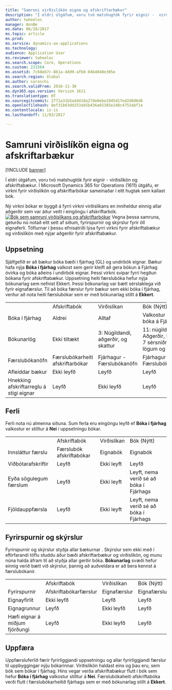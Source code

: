 ```yaml
---
title: "Samruni virðislíkön eigna og afskriftarbækur"
description: "Í eldri útgáfum, voru tvö matshugtök fyrir eignir -  virðislíkön og afskriftabækur. Í Microsoft Dynamics 365 for Operations (1611) útgáfu, er virkni fyrir virðislíkön og afskriftarbókar sameinaðar í eitt hugtak sem kallast bók."
author: twheeloc
manager: AnnBe
ms.date: 06/20/2017
ms.topic: article
ms.prod: 
ms.service: dynamics-ax-applications
ms.technology: 
audience: Application User
ms.reviewer: twheeloc
ms.search.scope: Core, Operations
ms.custom: 221564
ms.assetid: 7c68eb7c-8b1a-4dd9-afb8-04b4040e305e
ms.search.region: Global
ms.author: saraschi
ms.search.validFrom: 2016-11-30
ms.dyn365.ops.version: Version 1611
ms.translationtype: HT
ms.sourcegitcommit: 2771a31b5a4d418a27de0ebe1945d1fed2d8d6d6
ms.openlocfilehash: 8ef31b63dd253ab5b436a65385e248c4753abf1e
ms.contentlocale: is-is
ms.lasthandoff: 11/03/2017

---
```


# <a name="fixed-asset-value-model-and-depreciation-book-merge"></a>Samruni virðislíkön eigna og afskriftarbækur

[!INCLUDE [banner](../includes/banner.md)]

Í eldri útgáfum, voru tvö matshugtök fyrir eignir -  virðislíkön og afskriftabækur. Í Microsoft Dynamics 365 for Operations (1611) útgáfu, er virkni fyrir virðislíkön og afskriftarbókar sameinaðar í eitt hugtak sem kallast bók.

Ný virkni bókar er byggð á fyrri virkni virðislíkans en inniheldur einnig allar aðgerðir sem var áður veitt í eingöngu í afskriftarbók. [![Bók sem samruni virðislíkans og afskriftarbókar](./media/fixed-assets.png)](./media/fixed-assets.png) Vegna þessa samruna, geturðu nú notað eitt sett af síðum, fyrirspurnir og skýrslur fyrir öll eignaferli. Töflurnar í þessu efnisatriði lýsa fyrri virkni fyrir afskriftabækur og virðislíkön með nýjar aðgerðir fyrir afskriftabækur.

## <a name="setup"></a>Uppsetning
Sjálfgefið er að bækur bóka bæði í fjárhag (GL) og undirbók eignar. Bækur hafa nýja **Bóka í fjárhag** valkost sem gerir kleift að gera bókun á Fjárhag óvirka og bóka aðeins í undirbók eignar. Þessi virkni svipar fyrri hegðun bókana fyrir afskriftabækur. Uppsetning heiti færslubóka hefur nýja bókunarlag sem nefnist Ekkert. Þessi bókunarlag var bætt sérstaklega við fyrir eignafærslur. Til að bóka færslur fyrir bækur sem ekki bóka í fjárhag, verður að nota heiti færslubókar sem er með bókunarlag stillt á **Ekkert**.

|                                                  |                                 |                                 |                                                         |
|--------------------------------------------------|---------------------------------|---------------------------------|---------------------------------------------------------|
|                                                  | Afskriftabók               | Virðislíkan                     | Bók (Nýtt)                                              |
| Bóka í fjárhag                                   | Aldrei                           | Alltaf                          | Valkostur að bóka á Fjárhag                                |
| Bókunarlög                                   | Ekki tiltækt                  | 3: Núgildandi, aðgerðir, og skattur | 11: núgildandi, Aðgerðir, Skatt, 7 sérsniðna lögum og Ekkert |
| Færslubókanöfn                                    | Færslubókarheiti afskriftarbókar | Fjárhagur - Færslubókanöfn              | Fjárhagur - Færslubókanöfn                                      |
| Afleiddar bækur                                    | Ekki leyfð                     | Leyfð                         | Leyfð                                                 |
| Hnekking afskriftarreglu á stigi eignar | Leyfð                         | Ekki leyfð                     | Leyfð                                                 |

## <a name="processes"></a>Ferli
Ferli nota nú almenna síðuna. Sum ferla eru eingöngu leyfð ef **Bóka í fjárhag** valkostur er stilltur á **Nei** í uppsetningu bókar.

|                                |                           |                     |                                          |
|--------------------------------|---------------------------|---------------------|------------------------------------------|
|                                | Afskriftabók         | Virðislíkan         | Bók (Nýtt)                               |
| Innsláttur færslu              | Færslubók afskriftabókar | Eignabók | Eignabók                      |
| Viðbótarafskriftir             | Leyfð                   | Ekki leyft         | Leyfð                                  |
| Eyða sögulegum færslum | Leyfð                   | Ekki leyft         | Leyft, nema verið sé að bóka í Fjárhags |
| Fjöldauppfærsla                    | Leyfð                   | Ekki leyft         | Leyft, nema verið sé að bóka í Fjárhags |

## <a name="inquiries-and-reports"></a>Fyrirspurnir og skýrslur
Fyrirspurnir og skýrslur styðja allar bækurnar . Skýrslur sem ekki með í eftirfarandi töflu studdu áður bæði afskriftarbækur og virðislíkön, og munu núna halda áfram til að styðja allar gerðir bóka. **Bókunarlag** svæði hefur einnig verið bætt við skýrslur, þannig að auðveldara er að bera kennst á færslubókanir.

|                                       |                                |                          |                          |
|---------------------------------------|--------------------------------|--------------------------|--------------------------|
|                                       | Afskriftabók              | Virðislíkan              | Bók (Nýtt)               |
| Fyrirspurnir                             | Afskriftabókarfærslur | Eignafærslur | Eignafærslur |
| Eignayfirlit                 | Ekki leyfð                    | Leyfð                  | Leyfð                  |
| Eignagrunnur                     | Leyfð                        | Ekki leyfð              | Leyfð                  |
| Hæfi eignar á miðjum fjórðungi | Leyfð                        | Ekki leyfð              | Leyfð                  |

## <a name="upgrade"></a>Uppfæra
Uppfærsluferlið færir fyrirliggjandi uppsetningu og allar fyrirliggjandi færslur til uppbyggingar nýju bókarinnar. Virðislíkön haldast eins og þau eru, sem bók sem bókar í fjárhag. Hins vegar verða afskriftabækur flutt í bók sem hefur **Bóka í fjárhag** valkostur stilltur á **Nei**. Færslubókaheiti afskriftabóka verði flutt í færslubókarheitið fjárhags sem er með bókunarlag stillt á **Ekkert**.




